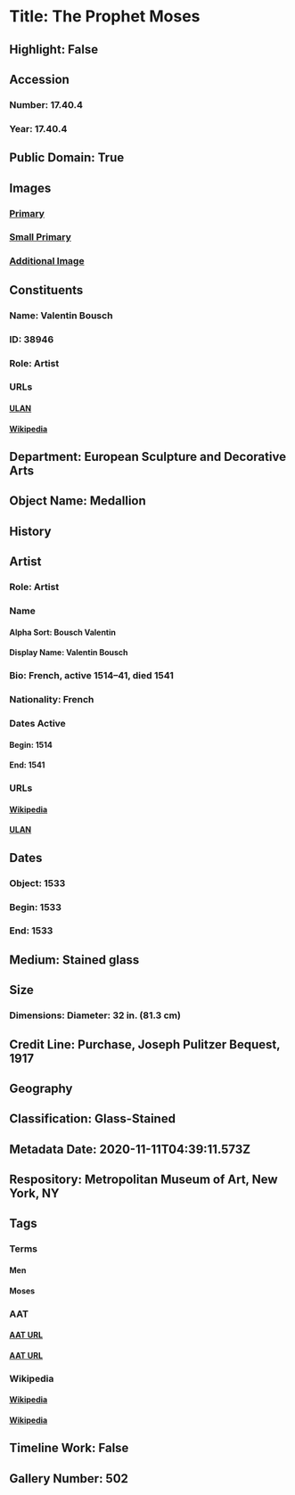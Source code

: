 # Title: The Prophet Moses
## Highlight: False
## Accession
### Number: 17.40.4
### Year: 17.40.4
## Public Domain: True
## Images
### [Primary](https://images.metmuseum.org/CRDImages/es/original/ES388.jpg)
### [Small Primary](https://images.metmuseum.org/CRDImages/es/web-large/ES388.jpg)
### [Additional Image](https://images.metmuseum.org/CRDImages/es/original/ES389.jpg)
## Constituents
### Name: Valentin Bousch
### ID: 38946
### Role: Artist
### URLs
#### [ULAN](http://vocab.getty.edu/page/ulan/500245121)
#### [Wikipedia](https://www.wikidata.org/wiki/Q3553568)
## Department: European Sculpture and Decorative Arts
## Object Name: Medallion
## History
## Artist
### Role: Artist
### Name
#### Alpha Sort: Bousch Valentin
#### Display Name: Valentin Bousch
### Bio: French, active 1514–41, died 1541
### Nationality: French
### Dates Active
#### Begin: 1514
#### End: 1541
### URLs
#### [Wikipedia](https://www.wikidata.org/wiki/Q3553568)
#### [ULAN](http://vocab.getty.edu/page/ulan/500245121)
## Dates
### Object: 1533
### Begin: 1533
### End: 1533
## Medium: Stained glass
## Size
### Dimensions: Diameter: 32 in. (81.3 cm)
## Credit Line: Purchase, Joseph Pulitzer Bequest, 1917
## Geography
## Classification: Glass-Stained
## Metadata Date: 2020-11-11T04:39:11.573Z
## Respository: Metropolitan Museum of Art, New York, NY
## Tags
### Terms
#### Men
#### Moses
### AAT
#### [AAT URL](http://vocab.getty.edu/page/aat/300025928)
#### [AAT URL](http://vocab.getty.edu/page/ia/901000167)
### Wikipedia
#### [Wikipedia]()
#### [Wikipedia]()
## Timeline Work: False
## Gallery Number: 502